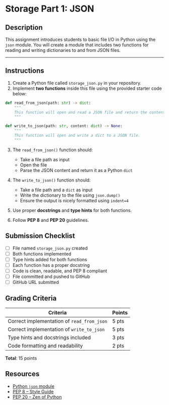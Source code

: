 # Storage Part 1: JSON

## Description
This assignment introduces students to basic file I/O in Python using the `json` module. You will create a module that includes two functions for reading and writing dictionaries to and from JSON files.

---

## Instructions

1. Create a Python file called `storage_json.py` in your repository.
2. Implement **two functions** inside this file using the provided starter code below:

```python
def read_from_json(path: str) -> dict:
    """
    This function will open and read a JSON file and return the content as a dictionary.
    """

def write_to_json(path: str, content: dict) -> None:
    """
    This function will open and write a dict to a JSON file.
    """
```

3. The `read_from_json()` function should:
   - Take a file path as input
   - Open the file
   - Parse the JSON content and return it as a Python `dict`

4. The `write_to_json()` function should:
   - Take a file path and a `dict` as input
   - Write the dictionary to the file using `json.dump()`
   - Ensure the output is nicely formatted using `indent=4`

5. Use proper **docstrings** and **type hints** for both functions.
6. Follow **PEP 8** and **PEP 20** guidelines.

## Submission Checklist
- [ ] File named `storage_json.py` created
- [ ] Both functions implemented
- [ ] Type hints added for both functions
- [ ] Each function has a proper docstring
- [ ] Code is clean, readable, and PEP 8 compliant
- [ ] File committed and pushed to GitHub
- [ ] GitHub URL submitted

## Grading Criteria

| Criteria                                   | Points |
|--------------------------------------------|--------|
| Correct implementation of `read_from_json` | 5 pts  |
| Correct implementation of `write_to_json`  | 5 pts  |
| Type hints and docstrings included         | 3 pts  |
| Code formatting and readability            | 2 pts  |

**Total**: 15 points

## Resources
- [Python `json` module](https://docs.python.org/3/library/json.html)
- [PEP 8 – Style Guide](https://peps.python.org/pep-0008/)
- [PEP 20 – Zen of Python](https://peps.python.org/pep-0020/)
